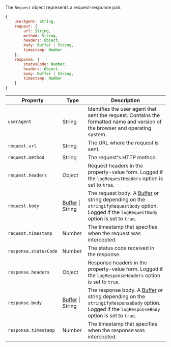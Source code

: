 The `Request` object represents a request-response pair.

```js
{
    userAgent: String,
    request: {
        url: String,
        method: String,
        headers: Object,
        body: Buffer | String,
        timestamp: Number
    },
    response: {
        statusCode: Number,
        headers: Object,
        body: Buffer | String,
        timestamp: Number
    }
}
```

Property | Type | Description
-------- | ---- | -----------
`userAgent`  | String | Identifies the user agent that sent the request. Contains the formatted name and version of the browser and operating system.
`request.url`    | String | The URL where the request is sent.
`request.method`     | String | The request's HTTP method.
`request.headers`    | Object | Request headers in the property-value form. Logged if the `logRequestHeaders` option is set to `true`.
`request.body`    | [Buffer](https://nodejs.org/api/buffer.html) &#124; String | The request body. A [Buffer](https://nodejs.org/api/buffer.html) or string depending on the `stringifyRequestBody` option. Logged if the `logRequestBody` option is set to `true`.
`request.timestamp` | Number | The timestamp that specifies when the request was intercepted.
`response.statusCode` | Number | The status code received in the response.
`response.headers`    | Object | Response headers in the property-value form. Logged if the `logResponseHeaders` option is set to `true`.
`response.body`    | [Buffer](https://nodejs.org/api/buffer.html) &#124; String | The response body. A [Buffer](https://nodejs.org/api/buffer.html) or string depending on the `stringifyResponseBody` option. Logged if the `logResponseBody` option is set to `true`.
`response.timestamp` | Number | The timestamp that specifies when the response was intercepted.